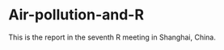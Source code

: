 Air-pollution-and-R
===================

This is the report in the seventh R meeting in Shanghai, China.
